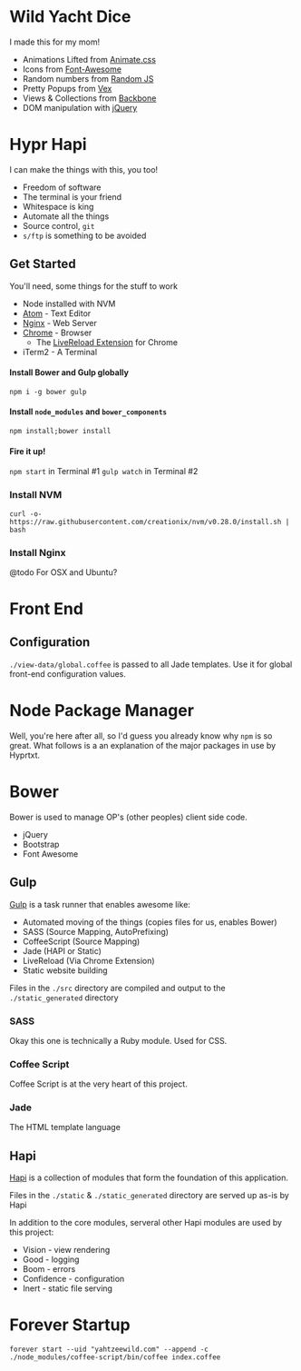 # Wild Yacht Dice

I made this for my mom!

* Animations Lifted from [Animate.css](https://daneden.github.io/animate.css/)
* Icons from [Font-Awesome](fortawesome.github.io/Font-Awesome/icons/)
* Random numbers from [Random JS](https://www.npmjs.com/package/random-js)
* Pretty Popups from [Vex](http://github.hubspot.com/vex/docs/welcome/)
* Views & Collections from [Backbone](http://backbonejs.org/)
* DOM manipulation with [jQuery](http://jquery.com/)

# Hypr Hapi

I can make the things with this, you too!

* Freedom of software
* The terminal is your friend
* Whitespace is king
* Automate all the things
* Source control, `git`
* `s/ftp` is something to be avoided

## Get Started

You'll need, some things for the stuff to work

* Node installed with NVM
* [Atom](https://atom.io/) - Text Editor
* [Nginx](https://www.nginx.com/) - Web Server
* [Chrome](https://www.google.com/chrome/) - Browser
  * The [LiveReload Extension](https://chrome.google.com/webstore/detail/livereload/jnihajbhpnppcggbcgedagnkighmdlei?hl=en) for Chrome
* iTerm2 - A Terminal

#### Install Bower and Gulp globally

`npm i -g bower gulp`

#### Install `node_modules` and `bower_components`

`npm install;bower install`

#### Fire it up!

`npm start` in Terminal #1
`gulp watch` in Terminal #2

### Install NVM

`curl -o- https://raw.githubusercontent.com/creationix/nvm/v0.28.0/install.sh | bash`

### Install Nginx

@todo For OSX and Ubuntu?

# Front End

## Configuration

`./view-data/global.coffee` is passed to all Jade templates. Use it for global front-end configuration values.

# Node Package Manager

Well, you're here after all, so I'd guess you already know why `npm` is so great. What follows is a an explanation of the major packages in use by Hyprtxt.

# Bower

Bower is used to manage OP's (other peoples) client side code.

* jQuery
* Bootstrap
* Font Awesome

## Gulp

[Gulp](http://gulpjs.com/) is a task runner that enables awesome like:

* Automated moving of the things (copies files for us, enables Bower)
* SASS (Source Mapping, AutoPrefixing)
* CoffeeScript (Source Mapping)
* Jade (HAPI or Static)
* LiveReload (Via Chrome Extension)
* Static website building

Files in the `./src` directory are compiled and output to the `./static_generated` directory

### SASS

Okay this one is technically a Ruby module. Used for CSS.

### Coffee Script

Coffee Script is at the very heart of this project.

### Jade

The HTML template language

## Hapi

[Hapi](http://hapijs.com/) is a collection of modules that form the foundation of this application.

Files in the `./static` & `./static_generated` directory are served up as-is by Hapi

In addition to the core modules, serveral other Hapi modules are used by this project:

* Vision - view rendering
* Good - logging
* Boom - errors
* Confidence - configuration
* Inert - static file serving

# Forever Startup

```
forever start --uid "yahtzeewild.com" --append -c ./node_modules/coffee-script/bin/coffee index.coffee
```
